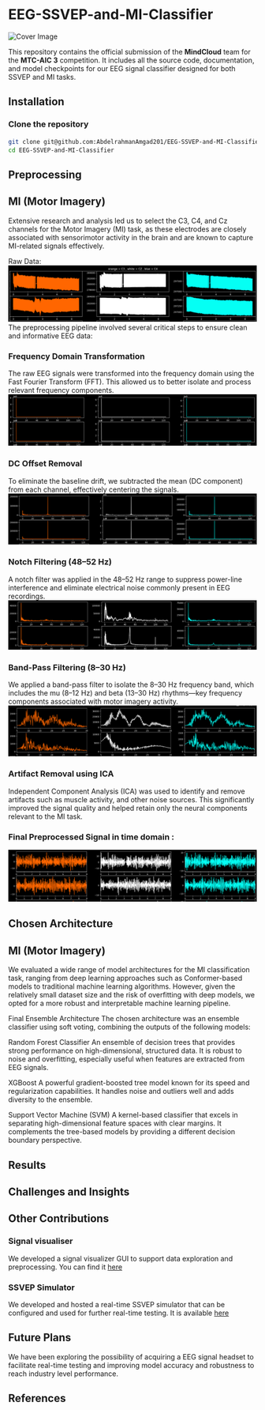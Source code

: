 # EEG-SSVEP-and-MI-Classifier
![Cover Image](images/cover.jpg)

This repository contains the official submission of the **MindCloud** team for the **MTC-AIC 3** competition. It includes all the source code, documentation, and model checkpoints for our EEG signal classifier designed for both SSVEP and MI tasks.

## Installation

### Clone the repository
```bash
git clone git@github.com:AbdelrahmanAmgad201/EEG-SSVEP-and-MI-Classifier.git
cd EEG-SSVEP-and-MI-Classifier
```

## Preprocessing
## MI (Motor Imagery)
Extensive research and analysis led us to select the C3, C4, and Cz channels for the Motor Imagery (MI) task, as these electrodes are closely associated with sensorimotor activity in the brain and are known to capture MI-related signals effectively.

Raw Data:
![Cover Image](images/1.png)
The preprocessing pipeline involved several critical steps to ensure clean and informative EEG data:

### Frequency Domain Transformation
The raw EEG signals were transformed into the frequency domain using the Fast Fourier Transform (FFT). This allowed us to better isolate and process relevant frequency components.
![Cover Image](images/2.png)
### DC Offset Removal
To eliminate the baseline drift, we subtracted the mean (DC component) from each channel, effectively centering the signals.
![Cover Image](images/3.png)
### Notch Filtering (48–52 Hz)
A notch filter was applied in the 48–52 Hz range to suppress power-line interference and eliminate electrical noise commonly present in EEG recordings.
![Cover Image](images/4.png)
### Band-Pass Filtering (8–30 Hz)
We applied a band-pass filter to isolate the 8–30 Hz frequency band, which includes the mu (8–12 Hz) and beta (13–30 Hz) rhythms—key frequency components associated with motor imagery activity.
![Cover Image](images/5.png)
### Artifact Removal using ICA
Independent Component Analysis (ICA) was used to identify and remove artifacts such as muscle activity, and other noise sources. This significantly improved the signal quality and helped retain only the neural components relevant to the MI task.
### Final Preprocessed Signal in time domain :
![Cover Image](images/6.png)


## Chosen Architecture
## MI (Motor Imagery)
We evaluated a wide range of model architectures for the MI classification task, ranging from deep learning approaches such as Conformer-based models to traditional machine learning algorithms. However, given the relatively small dataset size and the risk of overfitting with deep models, we opted for a more robust and interpretable machine learning pipeline.

Final Ensemble Architecture
The chosen architecture was an ensemble classifier using soft voting, combining the outputs of the following models:

Random Forest Classifier
An ensemble of decision trees that provides strong performance on high-dimensional, structured data. It is robust to noise and overfitting, especially useful when features are extracted from EEG signals.

XGBoost
A powerful gradient-boosted tree model known for its speed and regularization capabilities. It handles noise and outliers well and adds diversity to the ensemble.

Support Vector Machine (SVM)
A kernel-based classifier that excels in separating high-dimensional feature spaces with clear margins. It complements the tree-based models by providing a different decision boundary perspective.
## Results
## Challenges and Insights

## Other Contributions
### Signal visualiser
We developed a signal visualizer GUI to support data exploration and preprocessing. You can find it [here](https://github.com/AmirKaseb/EEG-GUI)
### SSVEP Simulator
We developed and hosted a real-time SSVEP simulator that can be configured and used for further real-time testing. It is available [here](https://gilded-kitsune-dfc3ec.netlify.app/)
## Future Plans
We have been exploring the possibility of acquiring a EEG signal headset to facilitate real-time testing and improving model accuracy and robustness to reach industry level performance.

## References

